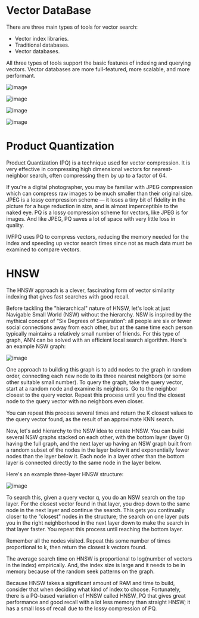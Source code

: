 # Vector DataBase

There are three main types of tools for vector search:
- Vector index libraries.
- Traditional databases.
- Vector databases.


All three types of tools support the basic features of indexing and querying vectors.
Vector databases are more full-featured, more scalable, and more performant.




![image](https://github.com/shekharbiswas/GenAI/assets/32758439/84f4532d-8071-45ca-bcf6-c4cbef00341d)




![image](https://github.com/shekharbiswas/GenAI/assets/32758439/4ad13cb0-5225-4e0f-a5b5-3f8aefb5c6f0)


![image](https://github.com/shekharbiswas/GenAI/assets/32758439/ae72789c-a5fc-440d-a16f-ae2489614c01)


![image](https://github.com/shekharbiswas/GenAI/assets/32758439/f86d8b2b-6f10-495b-80d6-faa2aaf7d9d2)


# Product Quantization

Product Quantization (PQ) is a technique used for vector compression. It is very effective in compressing high dimensional vectors for nearest-neighbor search, often compressing them by up to a factor of 64.


If you're a digital photographer, you may be familiar with JPEG compression which can compress raw images to be much smaller than their original size. JPEG is a lossy compression scheme — it loses a tiny bit of fidelity in the picture for a huge reduction in size, and is almost imperceptible to the naked eye. PQ is a lossy compression scheme for vectors, like JPEG is for images. And like JPEG, PQ saves a lot of space with very little loss in quality.


IVFPQ uses PQ to compress vectors, reducing the memory needed for the index and speeding up vector search times since not as much data must be examined to compare vectors.

# HNSW

The HNSW approach is a clever, fascinating form of vector similarity indexing that gives fast searches with good recall.

Before tackling the "hierarchical" nature of HNSW, let's look at just Navigable Small World (NSW) without the hierarchy. NSW is inspired by the mythical concept of “Six Degrees of Separation”: all people are six or fewer social connections away from each other, but at the same time each person typically maintains a relatively small number of friends. For this type of  graph, ANN can be solved with an efficient local search algorithm. Here's an example NSW graph:

![image](https://github.com/shekharbiswas/GenAI/assets/32758439/2e219364-46a1-4c94-a8d1-d3c7161bf845)

One approach to building this graph is to add nodes to the graph in random order, connecting each new node to its three nearest neighbors (or some other suitable small number). To query the graph, take the query vector, start at a random node and examine its neighbors. Go to the neighbor closest to the query vector. Repeat this process until you find the closest node to the query vector with no neighbors even closer.


You can repeat this process several times and return the K closest values to the query vector found, as the result of an approximate KNN search.


Now, let's add hierarchy to the NSW idea to create HNSW. You can build several NSW graphs stacked on each other, with the bottom layer (layer 0) having the full graph, and the next layer up having an NSW graph built from a random subset of the nodes in the layer below it and exponentially fewer nodes than the layer below it. Each node in a layer other than the bottom layer is connected directly to the same node in the layer below.


Here's an example three-layer HNSW structure:

![image](https://github.com/shekharbiswas/GenAI/assets/32758439/dd8b72c3-f09a-4de8-9068-b68f3910f3ce)


To search this, given a query vector q, you do an NSW search on the top layer. For the closest vector found in that layer, you drop down to the same node in the next layer and continue the search. This gets you continually closer to the "closest" nodes in the structure; the search on one layer puts you in the right neighborhood in the next layer down to make the search in that layer faster. You repeat this process until reaching the bottom layer.


Remember all the nodes visited. Repeat this some number of times proportional to k, then return the closest k vectors found.


The average search time on HNSW is proportional to log(number of vectors in the index) empirically. And, the index size is large and it needs to be in memory because of the random seek patterns on the graph.


Because HNSW takes a significant amount of RAM and time to build, consider that when deciding what kind of index to choose. Fortunately, there is a PQ-based variation of HNSW called HNSW_PQ that gives great performance and good recall with a lot less memory than straight HNSW; it has a small loss of recall due to the lossy compression of PQ.
